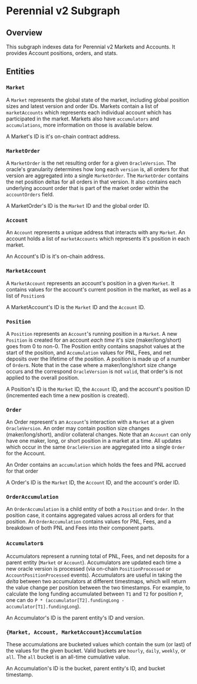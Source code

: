 # Perennial v2 Subgraph

## Overview

This subgraph indexes data for Perennial v2 Markets and Accounts. It provides Account positions, orders, and stats.

## Entities

### `Market`

A `Market` represents the global state of the market, including global position sizes and latest version and order IDs. Markets contain a list of `marketAccounts` which represents each individual account which has participated in the market. Markets also have `accumulators` and `accumulations`, more information on those is available below.

A Market's ID is it's on-chain contract address.

### `MarketOrder`

A `MarketOrder` is the net resulting order for a given `OracleVersion`. The oracle's granularity determines how long each
`version` is, all orders for that version are aggregated into a single `MarketOrder`. The `MarketOrder` contains the
net position deltas for all orders in that version. It also contains each underlying account order that is part of the market order within the `accountOrders` field.

A MarketOrder's ID is the `Market` ID and the global order ID.

### `Account`

An `Account` represents a unique address that interacts with any `Market`. An account holds a list of `marketAccounts` which represents it's position in each market.

An Account's ID is it's on-chain address.

### `MarketAccount`

A `MarketAccount` represents an account's position in a given `Market`. It contains values for the account's current position in the market, as well as a list of `Position`s

A MarketAccount's ID is the `Market` ID and the `Account` ID.

### `Position`

A `Position` represents an `Account`'s running position in a `Market`. A new `Position` is created for an account _each time_ it's size (maker/long/short) goes from 0 to non-0. The Position entity contains snapshot values at the start of the position, and `Accumulation` values for PNL, Fees, and net deposits over the lifetime of the position. A position is made up of a number of `Order`s. Note that in the case where a maker/long/short size change occurs and the correspond `OracleVersion` is not `valid`, that order's is not applied to the overall position.

A Position's ID is the `Market` ID, the `Account` ID, and the account's position ID (incremented each time a new position is created).

### `Order`

An Order represent's an `Account`'s interaction with a `Market` at a given `OracleVersion`. An order may contain position size changes (maker/long/short), and/or collateral changes. Note that an `Account` can only have one maker, long, or short position in a market at a time. All updates which occur in the same `OracleVersion` are aggregated into a single `Order` for the Account.

An Order contains an `accumulation` which holds the fees and PNL accrued for that order

A Order's ID is the `Market` ID, the `Account` ID, and the account's order ID.

### `OrderAccumulation`

An `OrderAccumulation` is a child entity of both a `Position` and `Order`. In the position case, it contains aggregated values across all orders for that position. An `OrderAccumulation` contains values for PNL, Fees, and a breakdown of both PNL and Fees into their component parts.

### `Accumulator`s

Accumulators represent a running total of PNL, Fees, and net deposits for a parent entity (`Market` or `Account`). Accumulators are updated each time a new oracle version is processed (via on-chain `PositionProcessed` or `AccountPositionProcessed` events). Accumulators are useful in taking the _delta_ between two accumulators at different timestmaps, which will return the value change per position between the two timestamps. For example, to calculate the long funding accumulated between `T1` and `T2` for position `P`, one can do `P * (accumulator[T2].fundingLong - accumulator[T1].fundingLong`).

An Accumulator's ID is the parent entity's ID and version.

### `{Market, Account, MarketAccount}Accumulation`

These accumulations are bucketed values which contain the sum (or last) of the values for the given bucket. Valid buckets are `hourly`, `daily`, `weekly`, or `all`. The `all` bucket is an all-time cumulative value.

An Accumulation's ID is the bucket, parent entity's ID, and bucket timestamp.
